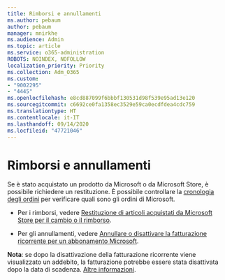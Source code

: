 ```yaml
---
title: Rimborsi e annullamenti
ms.author: pebaum
author: pebaum
manager: mnirkhe
ms.audience: Admin
ms.topic: article
ms.service: o365-administration
ROBOTS: NOINDEX, NOFOLLOW
localization_priority: Priority
ms.collection: Adm_O365
ms.custom:
- "9002295"
- "4445"
ms.openlocfilehash: e8cd887099f6bbbf130531d98f539e95ad13e120
ms.sourcegitcommit: c6692ce0fa1358ec3529e59ca0ecdfdea4cdc759
ms.translationtype: HT
ms.contentlocale: it-IT
ms.lasthandoff: 09/14/2020
ms.locfileid: "47721046"
---
```

# <a name="refunds-and-cancellations"></a>Rimborsi e annullamenti

Se è stato acquistato un prodotto da Microsoft o da Microsoft Store, è possibile richiedere un restituzione. È possibile controllare la [cronologia degli ordini](https://account.microsoft.com/billing/orders/) per verificare quali sono gli ordini di Microsoft. 

- Per i rimborsi, vedere [Restituzione di articoli acquistati da Microsoft Store per il cambio o il rimborso](https://support.microsoft.com/help/10558).

- Per gli annullamenti, vedere [Annullare o disattivare la fatturazione ricorrente per un abbonamento Microsoft](https://support.microsoft.com/help/4027815).

**Nota**: se dopo la disattivazione della fatturazione ricorrente viene visualizzato un addebito, la fatturazione potrebbe essere stata disattivata dopo la data di scadenza. [Altre informazioni](https://support.microsoft.com/help/10640). 